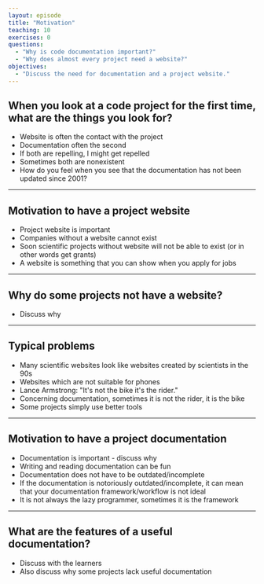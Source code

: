 ```yaml
---
layout: episode
title: "Motivation"
teaching: 10
exercises: 0
questions:
  - "Why is code documentation important?"
  - "Why does almost every project need a website?"
objectives:
  - "Discuss the need for documentation and a project website."
---
```


## When you look at a code project for the first time, what are the things you look for?

- Website is often the contact with the project
- Documentation often the second
- If both are repelling, I might get repelled
- Sometimes both are nonexistent
- How do you feel when you see that the documentation has not been updated since 2001?

---

## Motivation to have a project website

- Project website is important
- Companies without a website cannot exist
- Soon scientific projects without website will not be able to exist (or in other words get grants)
- A website is something that you can show when you apply for jobs

---

## Why do some projects not have a website?

- Discuss why

---

## Typical problems

- Many scientific websites look like websites created by scientists in the 90s
- Websites which are not suitable for phones
- Lance Armstrong: "It's not the bike it's the rider."
- Concerning documentation, sometimes it is not the rider, it is the bike
- Some projects simply use better tools

---

## Motivation to have a project documentation

- Documentation is important - discuss why
- Writing and reading documentation can be fun
- Documentation does not have to be outdated/incomplete
- If the documentation is notoriously outdated/incomplete, it can mean
  that your documentation framework/workflow is not ideal
- It is not always the lazy programmer, sometimes it is the framework

---

## What are the features of a useful documentation?

- Discuss with the learners
- Also discuss why some projects lack useful documentation
